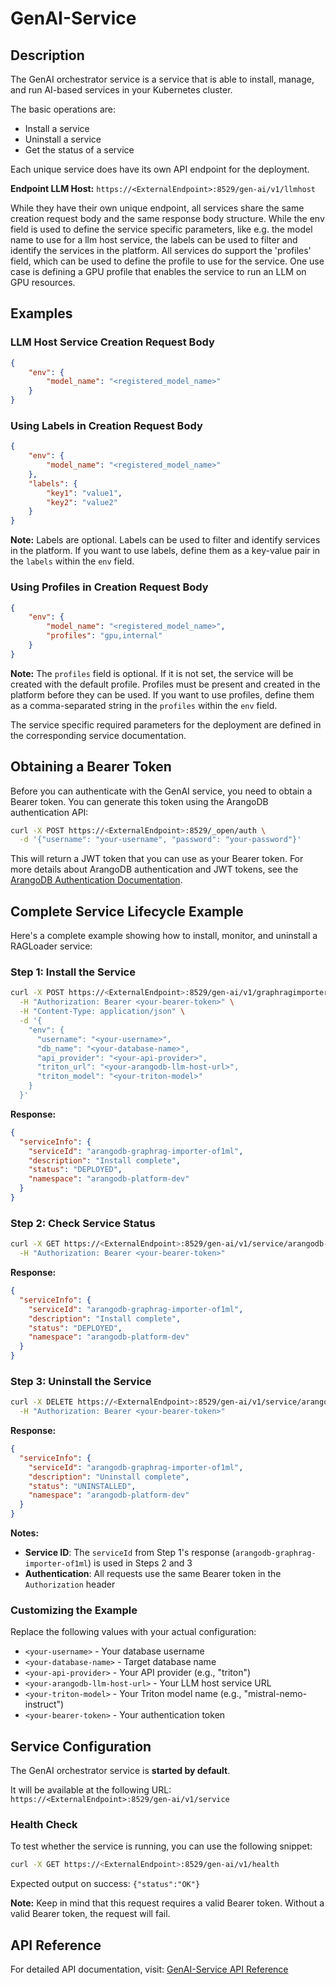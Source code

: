 # GenAI-Service

## Description

The GenAI orchestrator service is a service that is able to install, manage, and run AI-based services in your Kubernetes cluster.

The basic operations are:
- Install a service
- Uninstall a service
- Get the status of a service

Each unique service does have its own API endpoint for the deployment.

**Endpoint LLM Host:**
`https://<ExternalEndpoint>:8529/gen-ai/v1/llmhost`

While they have their own unique endpoint, all services share the same creation request body and the same response body structure. While the env field is used to define the service specific parameters, like e.g. the model name to use for a llm host service, the labels can be used to filter and identify the services in the platform. All services do support the 'profiles' field, which can be used to define the profile to use for the service. One use case is defining a GPU profile that enables the service to run an LLM on GPU resources.

## Examples

### LLM Host Service Creation Request Body

```json
{
    "env": {
        "model_name": "<registered_model_name>"
    }
}
```

### Using Labels in Creation Request Body

```json
{
    "env": {
        "model_name": "<registered_model_name>"
    },
    "labels": {
        "key1": "value1",
        "key2": "value2"
    }
}
```

**Note:** Labels are optional. Labels can be used to filter and identify services in the platform. If you want to use labels, define them as a key-value pair in the `labels` within the `env` field.

### Using Profiles in Creation Request Body

```json
{
    "env": {
        "model_name": "<registered_model_name>",
        "profiles": "gpu,internal"
    }
}
```

**Note:** The `profiles` field is optional. If it is not set, the service will be created with the default profile. Profiles must be present and created in the platform before they can be used. If you want to use profiles, define them as a comma-separated string in the `profiles` within the `env` field.

The service specific required parameters for the deployment are defined in the corresponding service documentation.

## Obtaining a Bearer Token

Before you can authenticate with the GenAI service, you need to obtain a Bearer token. You can generate this token using the ArangoDB authentication API:

```bash
curl -X POST https://<ExternalEndpoint>:8529/_open/auth \
  -d '{"username": "your-username", "password": "your-password"}'
```

This will return a JWT token that you can use as your Bearer token. For more details about ArangoDB authentication and JWT tokens, see the [ArangoDB Authentication Documentation](https://docs.arangodb.com/stable/develop/http-api/authentication/#jwt-user-tokens).

## Complete Service Lifecycle Example

Here's a complete example showing how to install, monitor, and uninstall a RAGLoader service:

### Step 1: Install the Service

```bash
curl -X POST https://<ExternalEndpoint>:8529/gen-ai/v1/graphragimporter \
  -H "Authorization: Bearer <your-bearer-token>" \
  -H "Content-Type: application/json" \
  -d '{
    "env": {
      "username": "<your-username>",
      "db_name": "<your-database-name>",
      "api_provider": "<your-api-provider>",
      "triton_url": "<your-arangodb-llm-host-url>",
      "triton_model": "<your-triton-model>"
    }
  }'
```

**Response:**
```json
{
  "serviceInfo": {
    "serviceId": "arangodb-graphrag-importer-of1ml",
    "description": "Install complete",
    "status": "DEPLOYED",
    "namespace": "arangodb-platform-dev"
  }
}
```

### Step 2: Check Service Status

```bash
curl -X GET https://<ExternalEndpoint>:8529/gen-ai/v1/service/arangodb-graphrag-importer-of1ml \
  -H "Authorization: Bearer <your-bearer-token>"
```

**Response:**
```json
{
  "serviceInfo": {
    "serviceId": "arangodb-graphrag-importer-of1ml",
    "description": "Install complete",
    "status": "DEPLOYED",
    "namespace": "arangodb-platform-dev"
  }
}
```

### Step 3: Uninstall the Service

```bash
curl -X DELETE https://<ExternalEndpoint>:8529/gen-ai/v1/service/arangodb-graphrag-importer-of1ml \
  -H "Authorization: Bearer <your-bearer-token>"
```

**Response:**
```json
{
  "serviceInfo": {
    "serviceId": "arangodb-graphrag-importer-of1ml",
    "description": "Uninstall complete",
    "status": "UNINSTALLED", 
    "namespace": "arangodb-platform-dev"
  }
}
```

**Notes:**

- **Service ID**: The `serviceId` from Step 1's response (`arangodb-graphrag-importer-of1ml`) is used in Steps 2 and 3
- **Authentication**: All requests use the same Bearer token in the `Authorization` header

### Customizing the Example

Replace the following values with your actual configuration:
- `<your-username>` - Your database username
- `<your-database-name>` - Target database name
- `<your-api-provider>` - Your API provider (e.g., "triton")
- `<your-arangodb-llm-host-url>` - Your LLM host service URL
- `<your-triton-model>` - Your Triton model name (e.g., "mistral-nemo-instruct")
- `<your-bearer-token>` - Your authentication token

## Service Configuration

The GenAI orchestrator service is **started by default**. 

It will be available at the following URL:
`https://<ExternalEndpoint>:8529/gen-ai/v1/service`

### Health Check

To test whether the service is running, you can use the following snippet:

```bash
curl -X GET https://<ExternalEndpoint>:8529/gen-ai/v1/health
```

Expected output on success: `{"status":"OK"}`

**Note:** Keep in mind that this request requires a valid Bearer token. Without a valid Bearer token, the request will fail.

## API Reference

For detailed API documentation, visit: [GenAI-Service API Reference](https://arangoml.github.io/platform-dss-api/GenAI-Service/proto/index.html)